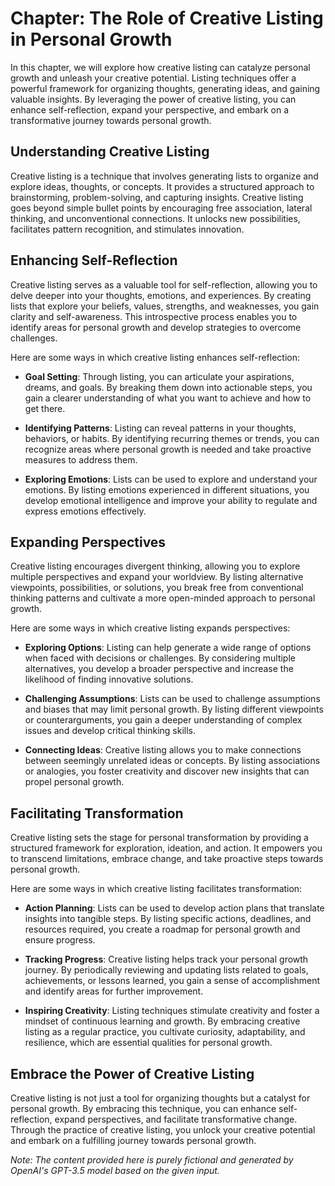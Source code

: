 Chapter: The Role of Creative Listing in Personal Growth
========================================================

In this chapter, we will explore how creative listing can catalyze personal growth and unleash your creative potential. Listing techniques offer a powerful framework for organizing thoughts, generating ideas, and gaining valuable insights. By leveraging the power of creative listing, you can enhance self-reflection, expand your perspective, and embark on a transformative journey towards personal growth.

Understanding Creative Listing
------------------------------

Creative listing is a technique that involves generating lists to organize and explore ideas, thoughts, or concepts. It provides a structured approach to brainstorming, problem-solving, and capturing insights. Creative listing goes beyond simple bullet points by encouraging free association, lateral thinking, and unconventional connections. It unlocks new possibilities, facilitates pattern recognition, and stimulates innovation.

Enhancing Self-Reflection
-------------------------

Creative listing serves as a valuable tool for self-reflection, allowing you to delve deeper into your thoughts, emotions, and experiences. By creating lists that explore your beliefs, values, strengths, and weaknesses, you gain clarity and self-awareness. This introspective process enables you to identify areas for personal growth and develop strategies to overcome challenges.

Here are some ways in which creative listing enhances self-reflection:

* **Goal Setting**: Through listing, you can articulate your aspirations, dreams, and goals. By breaking them down into actionable steps, you gain a clearer understanding of what you want to achieve and how to get there.

* **Identifying Patterns**: Listing can reveal patterns in your thoughts, behaviors, or habits. By identifying recurring themes or trends, you can recognize areas where personal growth is needed and take proactive measures to address them.

* **Exploring Emotions**: Lists can be used to explore and understand your emotions. By listing emotions experienced in different situations, you develop emotional intelligence and improve your ability to regulate and express emotions effectively.

Expanding Perspectives
----------------------

Creative listing encourages divergent thinking, allowing you to explore multiple perspectives and expand your worldview. By listing alternative viewpoints, possibilities, or solutions, you break free from conventional thinking patterns and cultivate a more open-minded approach to personal growth.

Here are some ways in which creative listing expands perspectives:

* **Exploring Options**: Listing can help generate a wide range of options when faced with decisions or challenges. By considering multiple alternatives, you develop a broader perspective and increase the likelihood of finding innovative solutions.

* **Challenging Assumptions**: Lists can be used to challenge assumptions and biases that may limit personal growth. By listing different viewpoints or counterarguments, you gain a deeper understanding of complex issues and develop critical thinking skills.

* **Connecting Ideas**: Creative listing allows you to make connections between seemingly unrelated ideas or concepts. By listing associations or analogies, you foster creativity and discover new insights that can propel personal growth.

Facilitating Transformation
---------------------------

Creative listing sets the stage for personal transformation by providing a structured framework for exploration, ideation, and action. It empowers you to transcend limitations, embrace change, and take proactive steps towards personal growth.

Here are some ways in which creative listing facilitates transformation:

* **Action Planning**: Lists can be used to develop action plans that translate insights into tangible steps. By listing specific actions, deadlines, and resources required, you create a roadmap for personal growth and ensure progress.

* **Tracking Progress**: Creative listing helps track your personal growth journey. By periodically reviewing and updating lists related to goals, achievements, or lessons learned, you gain a sense of accomplishment and identify areas for further improvement.

* **Inspiring Creativity**: Listing techniques stimulate creativity and foster a mindset of continuous learning and growth. By embracing creative listing as a regular practice, you cultivate curiosity, adaptability, and resilience, which are essential qualities for personal growth.

Embrace the Power of Creative Listing
-------------------------------------

Creative listing is not just a tool for organizing thoughts but a catalyst for personal growth. By embracing this technique, you can enhance self-reflection, expand perspectives, and facilitate transformative change. Through the practice of creative listing, you unlock your creative potential and embark on a fulfilling journey towards personal growth.

*Note: The content provided here is purely fictional and generated by OpenAI's GPT-3.5 model based on the given input.*
